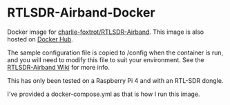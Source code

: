 # RTLSDR-Airband-Docker
Docker image for [charlie-foxtrot/RTLSDR-Airband](https://github.com/charlie-foxtrot/RTLSDR-Airband). This image is also hosted on [Docker Hub](https://hub.docker.com/r/danr31/rtlsdr-airband).

The sample configuration file is copied to /config when the container is run, and you will need to modify this file to suit your environment. See the [RTLSDR-Airband Wiki](https://github.com/charlie-foxtrot/RTLSDR-Airband/wiki) for more info.

This has only been tested on a Raspberry Pi 4 and with an RTL-SDR dongle.

I've provided a docker-compose.yml as that is how I run this image.
